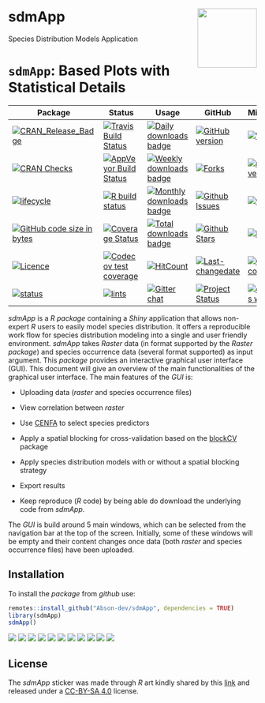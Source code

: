 # sdmApp <img src="inst/docs/Logo_sdmApp.png" align="right" width="120" />
 Species Distribution Models Application


# `sdmApp`:  Based Plots with Statistical Details

| Package                                                                                                                                                         | Status                                                                                                                                                                                       | Usage                                                                                                                                             | GitHub                                                                                                                                                         | Miscellaneous                                                                                                                                                   |
  |-----------------------------------------------------------------------------------------------------------------------------------------------------------------|----------------------------------------------------------------------------------------------------------------------------------------------------------------------------------------------|---------------------------------------------------------------------------------------------------------------------------------------------------|----------------------------------------------------------------------------------------------------------------------------------------------------------------|-----------------------------------------------------------------------------------------------------------------------------------------------------------------|
  | [![CRAN\_Release\_Badge](https://www.r-pkg.org/badges/version-ago/sdmApp)](https://CRAN.R-project.org/package=sdmApp)                                 | [![Travis Build Status](https://travis-ci.org/Abson-dev/sdmApp.svg?branch=master)](https://travis-ci.org/Abson-dev/sdmApp)                                               | [![Daily downloads badge](https://cranlogs.r-pkg.org/badges/last-day/sdmApp?color=blue)](https://CRAN.R-project.org/package=sdmApp)     | [![GitHub version](https://img.shields.io/badge/GitHub-0.6.8.9000-orange.svg?style=flat-square)](https://github.com/Abson-dev/sdmApp/)               | [![Website](https://img.shields.io/badge/website-sdmApp-orange.svg?colorB=E91E63)](https://Abson-dev.github.io/sdmApp/)                          |
  | [![CRAN Checks](https://cranchecks.info/badges/summary/sdmApp)](https://cran.r-project.org/web/checks/check_results_sdmApp.html)                      | [![AppVeyor Build Status](https://ci.appveyor.com/api/projects/status/github/Abson-dev/sdmApp?branch=master&svg=true)](https://ci.appveyor.com/project/Abson-dev/sdmApp) | [![Weekly downloads badge](https://cranlogs.r-pkg.org/badges/last-week/sdmApp?color=blue)](https://CRAN.R-project.org/package=sdmApp)   | [![Forks](https://img.shields.io/badge/forks-130-blue.svg)](https://github.com/Abson-dev/sdmApp/)                                                    | [![minimal R version](https://img.shields.io/badge/R%3E%3D-3.6.0-6666ff.svg)](https://cran.r-project.org/)                                                      |
  | [![lifecycle](https://img.shields.io/badge/lifecycle-maturing-blue.svg)](https://www.tidyverse.org/lifecycle/)                                                  | [![R build status](https://github.com/Abson-dev/sdmApp/workflows/R-CMD-check/badge.svg)](https://github.com/Abson-dev/sdmApp)                                            | [![Monthly downloads badge](https://cranlogs.r-pkg.org/badges/last-month/sdmApp?color=blue)](https://CRAN.R-project.org/package=sdmApp) | [![Github Issues](https://img.shields.io/badge/issues-11-red.svg)](https://github.com/Abson-dev/sdmApp/issues)                                       | [![vignettes](https://img.shields.io/badge/vignettes-0.6.5-orange.svg?colorB=FF5722)](https://Abson-dev.github.io/sdmApp/articles/)                   |
  | [![GitHub code size in bytes](https://img.shields.io/github/languages/code-size/Abson-dev/sdmApp.svg)](https://github.com/Abson-dev/sdmApp) | [![Coverage Status](https://coveralls.io/repos/github/Abson-dev/sdmApp/badge.svg?branch=master)](https://coveralls.io/github/Abson-dev/sdmApp?branch=master)             | [![Total downloads badge](https://cranlogs.r-pkg.org/badges/grand-total/sdmApp?color=blue)](https://CRAN.R-project.org/package=sdmApp)  | [![Github Stars](https://img.shields.io/github/stars/Abson-dev/sdmApp.svg?style=social&label=Github)](https://github.com/Abson-dev/sdmApp) | [![DOI](https://zenodo.org/badge/DOI/10.5281/zenodo.2074621.svg)](https://doi.org/10.5281/zenodo.2074621)                                                       |
  | [![Licence](https://img.shields.io/badge/licence-GPL--3-blue.svg)](https://www.gnu.org/licenses/gpl-3.0.en.html)                                                | [![Codecov test coverage](https://codecov.io/gh/Abson-dev/sdmApp/branch/master/graph/badge.svg)](https://codecov.io/gh/Abson-dev/sdmApp?branch=master)                   | [![HitCount](https://hits.dwyl.com/Abson-dev/sdmApp.svg)](https://hits.dwyl.com/Abson-dev/sdmApp)                             | [![Last-changedate](https://img.shields.io/badge/last%20change-2021--02--01-yellowgreen.svg)](https://github.com/Abson-dev/sdmApp/commits/master)    | [![GitHub last commit](https://img.shields.io/github/last-commit/Abson-dev/sdmApp.svg)](https://github.com/Abson-dev/sdmApp/commits/master) |
  | [![status](https://tinyverse.netlify.com/badge/sdmApp)](https://CRAN.R-project.org/package=sdmApp)                                                    | [![lints](https://github.com/Abson-dev/sdmApp/workflows/lint/badge.svg)](https://github.com/Abson-dev/sdmApp)                                                            | [![Gitter chat](https://badges.gitter.im/gitterHQ/gitter.png)](https://gitter.im/sdmApp/community)                                           | [![Project Status](https://www.repostatus.org/badges/latest/active.svg)](https://www.repostatus.org/#active)                                                   | [![contributions welcome](https://img.shields.io/badge/contributions-welcome-brightgreen.svg?style=flat)](https://github.com/Abson-dev/sdmApp/issues) |


*sdmApp* is a *R package* containing a *Shiny* application that allows non-expert *R* users to easily model species distribution. It offers a reproducible work flow for species distribution modeling into a single and user friendly environment. *sdmApp* takes *Raster* data (in format supported by the *Raster package*) and species occurrence data (several format supported) as input argument. This *package* provides an interactive graphical user interface (GUI).
 This document will give an overview of the main functionalities of the graphical user interface. The main features of the *GUI* is:

* Uploading data (*raster* and species occurrence files)
* View correlation between *raster*
* Use [CENFA](https://CRAN.R-project.org/package=CENFA) to select species predictors
* Apply a spatial blocking for cross-validation based on the [blockCV](https://CRAN.R-project.org/package=blockCV) package
* Apply species distribution models with or without a spatial blocking strategy 

* Export results
* Keep reproduce (*R* code) by being able do download the underlying code from *sdmApp*.

 The *GUI* is build around 5 main windows, which can be selected from the navigation bar at the top of the screen. Initially, some of these windows will be empty and their content changes once data (both *raster* and species occurrence files) have been uploaded.
 
 
 ## Installation
To install the *package* from *github* use:

```r
remotes::install_github("Abson-dev/sdmApp", dependencies = TRUE)
library(sdmApp)
sdmApp()
```
<img src="inst/docs/sdmApp.PNG" />


<img src="inst/docs/export1.PNG" />

<img src="inst/docs/export2.PNG" />

<img src="inst/docs/export3.PNG" />

<img src="inst/docs/export4.PNG" />


<img src="inst/docs/export5.PNG" />

<img src="inst/docs/export6.PNG" />


<img src="inst/docs/export7.PNG" />

<img src="inst/docs/export8.PNG" />


<img src="inst/docs/export9.PNG" />

<img src="inst/docs/export10.PNG" />

## License

The *sdmApp* sticker was made through *R* art kindly shared by this [link](https://art.djnavarro.net/) and released under a [CC-BY-SA 4.0](https://www.donneesquebec.ca/licence/) license.
